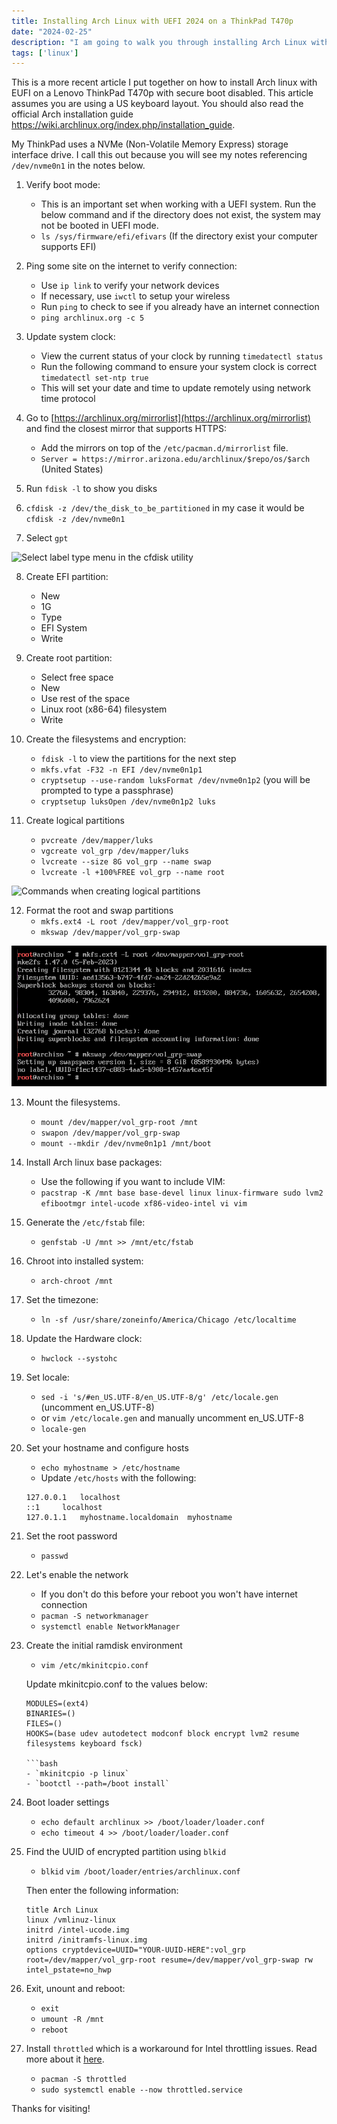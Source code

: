```yaml
---
title: Installing Arch Linux with UEFI 2024 on a ThinkPad T470p
date: "2024-02-25"
description: "I am going to walk you through installing Arch Linux with UEFI from beginning to end on a Lenovo ThinkPad T470p laptop."
tags: ['linux']
---
```


This is a more recent article I put together on how to install Arch linux with EUFI on a Lenovo ThinkPad T470p with secure boot disabled. This article assumes you are using a US keyboard layout. You should also read the official Arch installation guide https://wiki.archlinux.org/index.php/installation_guide.

My ThinkPad uses a NVMe (Non-Volatile Memory Express) storage interface drive. I call this out because you will see my notes referencing `/dev/nvme0n1` in the notes below.

1. Verify boot mode:
    - This is an important set when working with a UEFI system. Run the below command and if the directory does not exist, the system may not be booted in UEFI mode.
    - `ls /sys/firmware/efi/efivars` (If the directory exist your computer supports EFI)

2. Ping some site on the internet to verify connection:
    - Use `ip link` to verify your network devices
    - If necessary, use `iwctl` to setup your wireless
    - Run `ping` to check to see if you already have an internet connection
    - `ping archlinux.org -c 5`

3. Update system clock:
    - View the current status of your clock by running `timedatectl status`
    - Run the following command to ensure your system clock is correct `timedatectl set-ntp true`
    - This will set your date and time to update remotely using network time protocol

4. Go to [https://archlinux.org/mirrorlist](https://archlinux.org/mirrorlist) and find the closest mirror that supports HTTPS:
    - Add the mirrors on top of the `/etc/pacman.d/mirrorlist` file.
    - `Server = https://mirror.arizona.edu/archlinux/$repo/os/$arch` (United States)

5. Run `fdisk -l` to show you disks

6. `cfdisk -z /dev/the_disk_to_be_partitioned` in my case it would be `cfdisk -z /dev/nvme0n1`

7. Select `gpt`

![Select label type menu in the cfdisk utility](/assets/select-label-type.png)

8. Create EFI partition:
    - New
    - 1G
    - Type
    - EFI System
    - Write

9. Create root partition:
    - Select free space
    - New
    - Use rest of the space
    - Linux root (x86-64) filesystem
    - Write

10. Create the filesystems and encryption:
    - `fdisk -l` to view the partitions for the next step
    - `mkfs.vfat -F32 -n EFI /dev/nvme0n1p1`
    - `cryptsetup --use-random luksFormat /dev/nvme0n1p2` (you will be prompted to type a passphrase)
    - `cryptsetup luksOpen /dev/nvme0n1p2 luks`

11. Create logical partitions
    - `pvcreate /dev/mapper/luks`
    - `vgcreate vol_grp /dev/mapper/luks`
    - `lvcreate --size 8G vol_grp --name swap`
    - `lvcreate -l +100%FREE vol_grp --name root`

![Commands when creating logical partitions](/assets/create-logical-partitions.png)

12. Format the root and swap partitions
    - `mkfs.ext4 -L root /dev/mapper/vol_grp-root`
    - `mkswap /dev/mapper/vol_grp-swap`

![Format the root and swap partitions using mkfs and mkswap](assets/format-root-swap-partitions.png)

13. Mount the filesystems.
    - `mount /dev/mapper/vol_grp-root /mnt`
    - `swapon /dev/mapper/vol_grp-swap`
    - `mount --mkdir /dev/nvme0n1p1 /mnt/boot`

14. Install Arch linux base packages:
    - Use the following if you want to include VIM:
    - `pacstrap -K /mnt base base-devel linux linux-firmware sudo lvm2 efibootmgr intel-ucode xf86-video-intel vi vim`

15. Generate the `/etc/fstab` file:
    - `genfstab -U /mnt >> /mnt/etc/fstab`

16. Chroot into installed system:
    - `arch-chroot /mnt`

17. Set the timezone:
    - `ln -sf /usr/share/zoneinfo/America/Chicago /etc/localtime`

18. Update the Hardware clock:
    - `hwclock --systohc`

19. Set locale:
    - `sed -i 's/#en_US.UTF-8/en_US.UTF-8/g' /etc/locale.gen` (uncomment en_US.UTF-8)
    - or `vim /etc/locale.gen` and manually uncomment en_US.UTF-8
    - `locale-gen`

20. Set your hostname and configure hosts
    - `echo myhostname > /etc/hostname`
    - Update `/etc/hosts` with the following:

    ```text
    127.0.0.1	localhost
    ::1		localhost
    127.0.1.1	myhostname.localdomain	myhostname
    ```

21. Set the root password
    - `passwd`

22. Let's enable the network
    - If you don't do this before your reboot you won't have internet connection
    - `pacman -S networkmanager`
    - `systemctl enable NetworkManager`

23. Create the initial ramdisk environment
    - `vim /etc/mkinitcpio.conf`

    Update mkinitcpio.conf to the values below:

    ```text
    MODULES=(ext4)
    BINARIES=()
    FILES=()
    HOOKS=(base udev autodetect modconf block encrypt lvm2 resume filesystems keyboard fsck)

    ```bash
    - `mkinitcpio -p linux`
    - `bootctl --path=/boot install`

24. Boot loader settings
    - `echo default archlinux >> /boot/loader/loader.conf`
    - `echo timeout 4 >> /boot/loader/loader.conf`

25. Find the UUID of encrypted partition using `blkid`
    - `blkid`
    `vim /boot/loader/entries/archlinux.conf`

    Then enter the following information:

    ```text
    title Arch Linux
    linux /vmlinuz-linux
    initrd /intel-ucode.img
    initrd /initramfs-linux.img
    options cryptdevice=UUID="YOUR-UUID-HERE":vol_grp root=/dev/mapper/vol_grp-root resume=/dev/mapper/vol_grp-swap rw intel_pstate=no_hwp
    ```

26. Exit, unount and reboot:
    - `exit`
    - `umount -R /mnt`
    - `reboot`

27. Install `throttled` which is a workaround for Intel throttling issues. Read more about it [here](https://github.com/erpalma/throttled).
    - `pacman -S throttled`
    - `sudo systemctl enable --now throttled.service`

Thanks for visiting!
